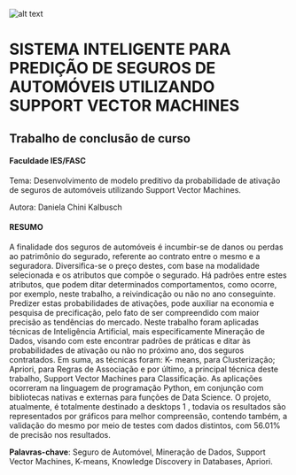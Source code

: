 ![alt text](http://www.ies.edu.br/assets/img/logo.png)

# SISTEMA INTELIGENTE PARA PREDIÇÃO DE SEGUROS DE AUTOMÓVEIS UTILIZANDO SUPPORT VECTOR MACHINES

## Trabalho de conclusão de curso
#### Faculdade IES/FASC

Tema: Desenvolvimento de modelo preditivo da probabilidade de ativação de seguros de automóveis utilizando Support Vector Machines.

Autora: Daniela Chini Kalbusch

#### RESUMO

A finalidade dos seguros de automóveis é incumbir-se de danos
ou perdas ao patrimônio do segurado, referente ao contrato entre o
mesmo e a seguradora. Diversifica-se o preço destes, com base na
modalidade selecionada e os atributos que compõe o segurado. Há
padrões entre estes atributos, que podem ditar determinados
comportamentos, como ocorre, por exemplo, neste trabalho, a
reivindicação ou não no ano conseguinte. Predizer estas probabilidades
de ativações, pode auxiliar na economia e pesquisa de precificação, pelo
fato de ser compreendido com maior precisão as tendências do mercado.
Neste trabalho foram aplicadas técnicas de Inteligência Artificial,
mais especificamente Mineração de Dados, visando com este encontrar
padrões de práticas e ditar às probabilidades de ativação ou não no
próximo ano, dos seguros contratados. Em suma, as técnicas foram: K-
means, para Clusterização; Apriori, para Regras de Associação e por
último, a principal técnica deste trabalho, Support Vector Machines para
Classificação. As aplicações ocorreram na linguagem de programação
Python, em conjunção com bibliotecas nativas e externas para funções de
Data Science.
O projeto, atualmente, é totalmente destinado a desktops 1 , todavia
os resultados são representados por gráficos para melhor compreensão,
contendo também, a validação do mesmo por meio de testes com dados
distintos, com 56.01% de precisão nos resultados.

**Palavras-chave**: Seguro de Automóvel, Mineração de Dados, Support
Vector Machines, K-means, Knowledge Discovery in Databases, Apriori.
